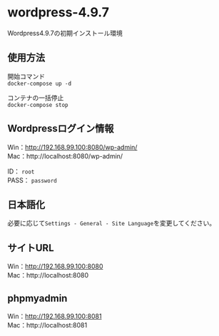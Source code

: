 # wordpress-4.9.7
Wordpress4.9.7の初期インストール環境

## 使用方法
開始コマンド  
`docker-compose up -d`  

コンテナの一括停止  
`docker-compose stop`  

## Wordpressログイン情報
Win：http://192.168.99.100:8080/wp-admin/  
Mac：http://localhost:8080/wp-admin/  

ID： `root`  
PASS： `password`  

## 日本語化
必要に応じて`Settings - General - Site Language`を変更してください。  

## サイトURL
Win：http://192.168.99.100:8080  
Mac：http://localhost:8080  

## phpmyadmin
Win：http://192.168.99.100:8081  
Mac：http://localhost:8081  

